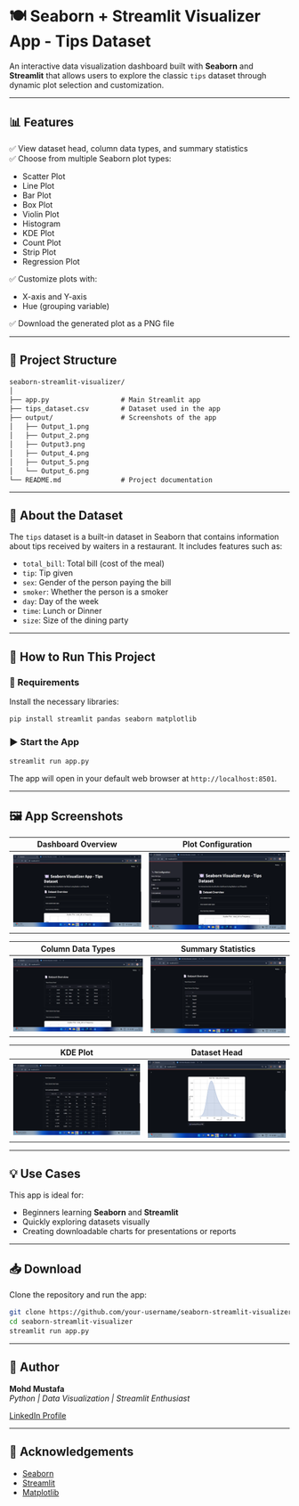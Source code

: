 # 🍽️ Seaborn + Streamlit Visualizer App - Tips Dataset

An interactive data visualization dashboard built with **Seaborn** and **Streamlit** that allows users to explore the classic `tips` dataset through dynamic plot selection and customization.

---

## 📊 Features

✅ View dataset head, column data types, and summary statistics  
✅ Choose from multiple Seaborn plot types:
- Scatter Plot
- Line Plot
- Bar Plot
- Box Plot
- Violin Plot
- Histogram
- KDE Plot
- Count Plot
- Strip Plot
- Regression Plot

✅ Customize plots with:
- X-axis and Y-axis
- Hue (grouping variable)

✅ Download the generated plot as a PNG file

---

## 📁 Project Structure

```
seaborn-streamlit-visualizer/
│
├── app.py                  # Main Streamlit app
├── tips_dataset.csv        # Dataset used in the app
├── output/                 # Screenshots of the app
│   ├── Output_1.png
│   ├── Output_2.png
│   ├── Output3.png
│   ├── Output_4.png
│   ├── Output_5.png
│   └── Output_6.png
└── README.md               # Project documentation
```

---

## 🧾 About the Dataset

The `tips` dataset is a built-in dataset in Seaborn that contains information about tips received by waiters in a restaurant. It includes features such as:

- `total_bill`: Total bill (cost of the meal)
- `tip`: Tip given
- `sex`: Gender of the person paying the bill
- `smoker`: Whether the person is a smoker
- `day`: Day of the week
- `time`: Lunch or Dinner
- `size`: Size of the dining party

---

## 🚀 How to Run This Project

### 🔧 Requirements

Install the necessary libraries:

```bash
pip install streamlit pandas seaborn matplotlib
```

### ▶️ Start the App

```bash
streamlit run app.py
```

The app will open in your default web browser at `http://localhost:8501`.

---

## 🖼️ App Screenshots

| Dashboard Overview | Plot Configuration |
|--------------------|--------------------|
| ![](output/Output_1.png) | ![](output/Output_2.png) |

| Column Data Types | Summary Statistics |
|-------------------|--------------------|
| ![](output/Output3.png) | ![](output/Output_4.png) |

| KDE Plot | Dataset Head |
|----------|--------------|
| ![](output/Output_5.png) | ![](output/Output_6.png) |

---

## 💡 Use Cases

This app is ideal for:
- Beginners learning **Seaborn** and **Streamlit**
- Quickly exploring datasets visually
- Creating downloadable charts for presentations or reports

---

## 📥 Download

Clone the repository and run the app:

```bash
git clone https://github.com/your-username/seaborn-streamlit-visualizer.git
cd seaborn-streamlit-visualizer
streamlit run app.py
```

---

## 🧠 Author

**Mohd Mustafa**  
*Python | Data Visualization | Streamlit Enthusiast*

[LinkedIn Profile](https://www.linkedin.com/in/mustafa1622/)

---


## 🙏 Acknowledgements

- [Seaborn](https://seaborn.pydata.org/)
- [Streamlit](https://streamlit.io/)
- [Matplotlib](https://matplotlib.org/)
